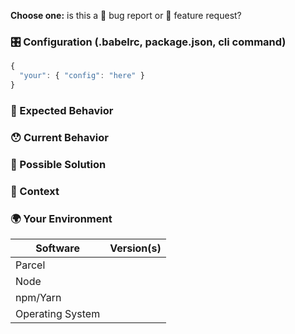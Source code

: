 <!---
Thanks for filing an issue 😄 ! Before you submit, please read the following:

Search open/closed issues before submitting since someone might have asked the same thing before!
-->

**Choose one:** is this a 🐛 bug report or 🙋 feature request?

<!--- Provide a general summary of the issue in the title above -->

### 🎛 Configuration (.babelrc, package.json, cli command)
<!--- If describing a bug, tell us what your babel configuration looks like -->

```js
{
  "your": { "config": "here" }
}
```

### 🤔 Expected Behavior
<!--- If you're describing a bug, tell us what should happen -->
<!--- If you're suggesting a change/improvement, tell us how it should work -->

### 😯 Current Behavior
<!--- If describing a bug, tell us what happens instead of the expected behavior -->
<!--- If you are seeing an error, please include the full error message and stack trace -->
<!--- If suggesting a change/improvement, explain the difference from current behavior -->

### 💁 Possible Solution
<!--- Not obligatory, but suggest a fix/reason for the bug, -->
<!--- or ideas how to implement the addition or change -->

### 🔦 Context
<!--- How has this issue affected you? What are you trying to accomplish? -->
<!--- Providing context helps us come up with a solution that is most useful in the real world -->

### 🌍 Your Environment
<!--- Include as many relevant details about the environment you experienced the bug in -->

| Software         | Version(s)
| ---------------- | ----------
| Parcel           |  
| Node             | 
| npm/Yarn         | 
| Operating System | 

<!-- Love parcel? Please consider supporting our collective:
👉  https://opencollective.com/parcel/donate -->